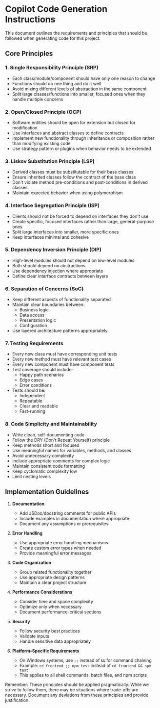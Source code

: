 # Copilot Code Generation Instructions

This document outlines the requirements and principles that should be followed when generating code for this project.

## Core Principles

### 1. Single Responsibility Principle (SRP)
- Each class/module/component should have only one reason to change
- Functions should do one thing and do it well
- Avoid mixing different levels of abstraction in the same component
- Split large classes/functions into smaller, focused ones when they handle multiple concerns

### 2. Open/Closed Principle (OCP)
- Software entities should be open for extension but closed for modification
- Use interfaces and abstract classes to define contracts
- Implement new functionality through inheritance or composition rather than modifying existing code
- Use strategy pattern or plugins when behavior needs to be extended

### 3. Liskov Substitution Principle (LSP)
- Derived classes must be substitutable for their base classes
- Ensure inherited classes follow the contract of the base class
- Don't violate method pre-conditions and post-conditions in derived classes
- Maintain expected behavior when using polymorphism

### 4. Interface Segregation Principle (ISP)
- Clients should not be forced to depend on interfaces they don't use
- Create specific, focused interfaces rather than large, general-purpose ones
- Split large interfaces into smaller, more specific ones
- Keep interfaces minimal and cohesive

### 5. Dependency Inversion Principle (DIP)
- High-level modules should not depend on low-level modules
- Both should depend on abstractions
- Use dependency injection where appropriate
- Define clear interface contracts between layers

### 6. Separation of Concerns (SoC)
- Keep different aspects of functionality separated
- Maintain clear boundaries between:
  - Business logic
  - Data access
  - Presentation logic
  - Configuration
- Use layered architecture patterns appropriately

### 7. Testing Requirements
- Every new class must have corresponding unit tests
- Every new method must have relevant test cases
- Every new component must have component tests
- Test coverage should include:
  - Happy path scenarios
  - Edge cases
  - Error conditions
- Tests should be:
  - Independent
  - Repeatable
  - Clear and readable
  - Fast-running

### 8. Code Simplicity and Maintainability
- Write clean, self-documenting code
- Follow the DRY (Don't Repeat Yourself) principle
- Keep methods short and focused
- Use meaningful names for variables, methods, and classes
- Avoid unnecessary complexity
- Include appropriate comments for complex logic
- Maintain consistent code formatting
- Keep cyclomatic complexity low
- Limit nesting levels

## Implementation Guidelines

1. **Documentation**
   - Add JSDoc/docstring comments for public APIs
   - Include examples in documentation where appropriate
   - Document any assumptions or prerequisites

2. **Error Handling**        
   - Use appropriate error handling mechanisms
   - Create custom error types when needed
   - Provide meaningful error messages

3. **Code Organization**
   - Group related functionality together
   - Use appropriate design patterns
   - Maintain a clear project structure

4. **Performance Considerations**
   - Consider time and space complexity
   - Optimize only when necessary
   - Document performance-critical sections

5. **Security**
   - Follow security best practices
   - Validate inputs
   - Handle sensitive data appropriately

6. **Platform-Specific Requirements**
   - On Windows systems, use `;;` instead of `&&` for command chaining
   - Example: `cd frontend ;; npm test` instead of `cd frontend && npm test`
   - This applies to all shell commands, batch files, and npm scripts

Remember: These principles should be applied pragmatically. While we strive to follow them, there may be situations where trade-offs are necessary. Document any deviations from these principles and provide justification.